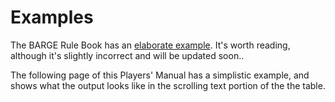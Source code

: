 # Examples

The BARGE Rule Book has an [elaborate
example](https://www.ceemeck.org/BARGERuleBook2021/the-sevens-rule.html).
It's worth reading, although it's slightly incorrect and will be updated
soon..

The following page of this Players' Manual has a simplistic example,
and shows what the output looks like in the scrolling text portion of
the the table.
